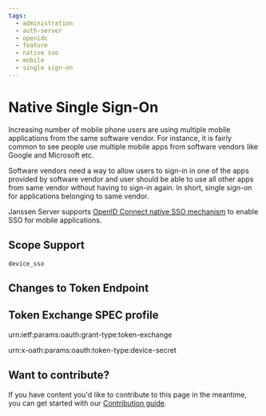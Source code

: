 ```yaml
---
tags:
  - administration
  - auth-server
  - openidc
  - feature
  - native sso
  - mobile
  - single sign-on
---
```


# Native Single Sign-On

Increasing number of mobile phone users are using multiple mobile applications
from the same software vendor. For instance, it is fairly common to see people
use multiple mobile apps from software vendors like Google and Microsoft etc.

Software vendors need a way to allow users to sign-in in one of the apps 
provided by software vendor and user should be able to use all other apps from 
same vendor without having to sign-in again. In short, single sign-on for 
applications belonging to same vendor.

Janssen Server supports [OpenID Connect native SSO mechanism](https://openid.net/specs/openid-connect-native-sso-1_0.html) 
to enable SSO for mobile applications.

## Scope Support

`device_sso`

## Changes to Token Endpoint

## Token Exchange SPEC profile

urn:ietf:params:oauth:grant-type:token-exchange

urn:x-oath:params:oauth:token-type:device-secret



## Want to contribute?

If you have content you'd like to contribute to this page in the meantime, you can get started with our [Contribution guide](https://docs.jans.io/head/CONTRIBUTING/).